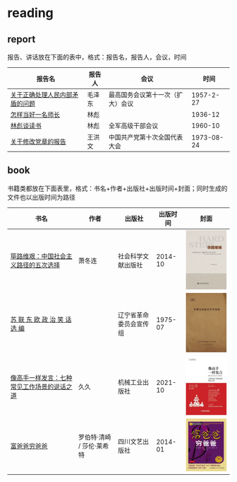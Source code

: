 # reading

## report

报告、讲话放在下面的表中，格式：报告名，报告人，会议，时间

| 报告名 | 报告人 | 会议 | 时间 |
|---|---|---|---|
| [关于正确处理人民内部矛盾的问题](report/1957/02/570227-mzd/README.md) | 毛泽东 | 最高国务会议第十一次（扩大）会议 | 1957-2-27 |
| [怎样当好一名师长](report/1936/12/3612-lb/README.md) | 林彪 |  | 1936-12 |
| [林彪谈读书](report/1960/10/6010-lb/README.md) | 林彪 | 全军高级干部会议 | 1960-10 |
| [关于修改党章的报告](report/1973/08/3001-1379/README.md) | 王洪文 | 中国共产党第十次全国代表大会 | 1973-08-24 |

## book

书籍类都放在下面表里，格式：书名+作者+出版社+出版时间+封面；同时生成的文件也以出版时间为路径

| 书名 | 作者 | 出版社 | 出版时间 | 封面 |
|---|---|---|---|---|
| [筚路维艰：中国社会主义路径的五次选择](book/2014/10/978-7-5097-6324-7/README.md) | 萧冬连 | 社会科学文献出版社 | 2014-10 | ![](image/2024/10/978-7-5097-6324-7.thumb.jpg) |
| [苏 联 东 欧 政 治 笑 话 选 编](book/1975/07/sldozzxhxb/README.md) |  | 辽宁省革命委员会宣传组 | 1975-07 | ![](image/2024/11/sldozzxhxb.thumb.jpg) |
| [像高手一样发言：七种常见工作场景的说话之道](book/2021/10/978-7-111-66385-0/README.md) | 久久 | 机械工业出版社 | 2021-10 | ![](image/2024/11/978-7-111-66385-0.thumb.jpg) |
| [富爸爸穷爸爸](book/2014/01/978-7-5411-3812-6/README.md) | 罗伯特·清崎 / 莎伦·莱希特 | 四川文艺出版社 | 2014-01 | ![](image/2024/11/978-7-5411-3812-6/978-7-5411-3812-6.thumb.jpg) |
